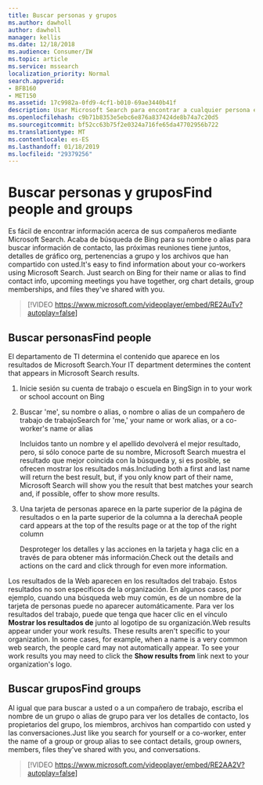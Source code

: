 ```yaml
---
title: Buscar personas y grupos
ms.author: dawholl
author: dawholl
manager: kellis
ms.date: 12/18/2018
ms.audience: Consumer/IW
ms.topic: article
ms.service: mssearch
localization_priority: Normal
search.appverid:
- BFB160
- MET150
ms.assetid: 17c9982a-0fd9-4cf1-b010-69ae3440b41f
description: Usar Microsoft Search para encontrar a cualquier persona en su compañía y la información que verá
ms.openlocfilehash: c9b71b8353e5ebc6e876a837424de8b74a7c20d5
ms.sourcegitcommit: bf52cc63b75f2e0324a716fe65da47702956b722
ms.translationtype: MT
ms.contentlocale: es-ES
ms.lasthandoff: 01/18/2019
ms.locfileid: "29379256"
---
```

# <a name="find-people-and-groups"></a><span data-ttu-id="aecc8-103">Buscar personas y grupos</span><span class="sxs-lookup"><span data-stu-id="aecc8-103">Find people and groups</span></span>

<span data-ttu-id="aecc8-p101">Es fácil de encontrar información acerca de sus compañeros mediante Microsoft Search. Acaba de búsqueda de Bing para su nombre o alias para buscar información de contacto, las próximas reuniones tiene juntos, detalles de gráfico org, pertenencias a grupo y los archivos que han compartido con usted.</span><span class="sxs-lookup"><span data-stu-id="aecc8-p101">It's easy to find information about your co-workers using Microsoft Search. Just search on Bing for their name or alias to find contact info, upcoming meetings you have together, org chart details, group memberships, and files they've shared with you.</span></span>
  
> [!VIDEO https://www.microsoft.com/videoplayer/embed/RE2AuTv?autoplay=false]
  
## <a name="find-people"></a><span data-ttu-id="aecc8-106">Buscar personas</span><span class="sxs-lookup"><span data-stu-id="aecc8-106">Find people</span></span>

<span data-ttu-id="aecc8-107">El departamento de TI determina el contenido que aparece en los resultados de Microsoft Search.</span><span class="sxs-lookup"><span data-stu-id="aecc8-107">Your IT department determines the content that appears in Microsoft Search results.</span></span>
  
1. <span data-ttu-id="aecc8-108">Inicie sesión su cuenta de trabajo o escuela en Bing</span><span class="sxs-lookup"><span data-stu-id="aecc8-108">Sign in to your work or school account on Bing</span></span>
    
2. <span data-ttu-id="aecc8-109">Buscar 'me', su nombre o alias, o nombre o alias de un compañero de trabajo de trabajo</span><span class="sxs-lookup"><span data-stu-id="aecc8-109">Search for 'me,' your name or work alias, or a co-worker's name or alias</span></span>
    
    <span data-ttu-id="aecc8-110">Incluidos tanto un nombre y el apellido devolverá el mejor resultado, pero, si sólo conoce parte de su nombre, Microsoft Search muestra el resultado que mejor coincida con la búsqueda y, si es posible, se ofrecen mostrar los resultados más.</span><span class="sxs-lookup"><span data-stu-id="aecc8-110">Including both a first and last name will return the best result, but, if you only know part of their name, Microsoft Search will show you the result that best matches your search and, if possible, offer to show more results.</span></span>
    
3. <span data-ttu-id="aecc8-111">Una tarjeta de personas aparece en la parte superior de la página de resultados o en la parte superior de la columna a la derecha</span><span class="sxs-lookup"><span data-stu-id="aecc8-111">A people card appears at the top of the results page or at the top of the right column</span></span>
    
    <span data-ttu-id="aecc8-112">Desproteger los detalles y las acciones en la tarjeta y haga clic en a través de para obtener más información.</span><span class="sxs-lookup"><span data-stu-id="aecc8-112">Check out the details and actions on the card and click through for even more information.</span></span>
    
<span data-ttu-id="aecc8-p102">Los resultados de la Web aparecen en los resultados del trabajo. Estos resultados no son específicos de la organización. En algunos casos, por ejemplo, cuando una búsqueda web muy común, es de un nombre de la tarjeta de personas puede no aparecer automáticamente. Para ver los resultados del trabajo, puede que tenga que hacer clic en el vínculo **Mostrar los resultados de** junto al logotipo de su organización.</span><span class="sxs-lookup"><span data-stu-id="aecc8-p102">Web results appear under your work results. These results aren't specific to your organization. In some cases, for example, when a name is a very common web search, the people card may not automatically appear. To see your work results you may need to click the **Show results from** link next to your organization's logo.</span></span> 
  
## <a name="find-groups"></a><span data-ttu-id="aecc8-117">Buscar grupos</span><span class="sxs-lookup"><span data-stu-id="aecc8-117">Find groups</span></span>

<span data-ttu-id="aecc8-118">Al igual que para buscar a usted o a un compañero de trabajo, escriba el nombre de un grupo o alias de grupo para ver los detalles de contacto, los propietarios del grupo, los miembros, archivos han compartido con usted y las conversaciones.</span><span class="sxs-lookup"><span data-stu-id="aecc8-118">Just like you search for yourself or a co-worker, enter the name of a group or group alias to see contact details, group owners, members, files they've shared with you, and conversations.</span></span>
  
> [!VIDEO https://www.microsoft.com/videoplayer/embed/RE2AA2V?autoplay=false]
  

  

